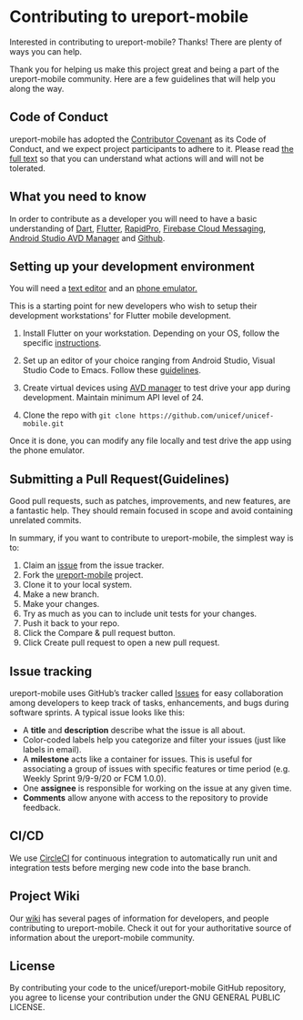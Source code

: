 # Contributing to ureport-mobile

Interested in contributing to ureport-mobile? Thanks! There are plenty of ways you can help.

Thank you for helping us make this project great and being a part of the ureport-mobile community. Here are a few guidelines that will help you along the way.

## Code of Conduct

ureport-mobile has adopted the [Contributor Covenant](https://www.contributor-covenant.org/) as its Code of Conduct, and we expect project participants to adhere to it.
Please read [the full text](/CODE_OF_CONDUCT.md) so that you can understand what actions will and will not be tolerated.

## What you need to know

In order to contribute as a developer you will need to have a basic understanding of [Dart](https://dart.dev/), [Flutter](https://flutter.dev/), [RapidPro](https://rapidpro.io/), [Firebase Cloud Messaging](https://pub.dev/packages/firebase_messaging), [Android Studio AVD Manager](https://developer.android.com/studio/run/managing-avds) and [Github](https://help.github.com/en/github). 

## Setting up your development environment
You will need a [text editor](https://flutter.dev/docs/get-started/install) and an [phone emulator.](https://developer.android.com/studio/run/managing-avds)

This is a starting point for new developers who wish to setup their development workstations' for Flutter mobile development.

1. Install Flutter on your workstation. Depending on your OS, follow the specific [instructions](https://flutter.dev/docs/get-started/install).
2. Set up an editor of your choice ranging from Android Studio, Visual Studio Code to Emacs. Follow these [guidelines](https://flutter.dev/docs/get-started/install).
3. Create virtual devices using [AVD manager](https://developer.android.com/studio/run/managing-avds) to test drive your app during development. Maintain minimum API level of 24.

4. Clone the repo with `git clone https://github.com/unicef/unicef-mobile.git`

Once it is done, you can modify any file locally and test drive the app using the phone emulator.

## Submitting a Pull Request(Guidelines)

Good pull requests, such as patches, improvements, and new features, are a fantastic help. They should remain focused in scope and avoid containing unrelated commits.

In summary, if you want to contribute to ureport-mobile, the simplest way is to:
1. Claim an [issue](https://github.com/unicef/ureport-mobile/issues) from the issue tracker.
2. Fork the [ureport-mobile](https://github.com/unicef/ureport-mobile) project.
3. Clone it to your local system.
4. Make a new branch.
5. Make your changes.
6. Try as much as you can to include unit tests for your changes. 
7. Push it back to your repo.
8. Click the Compare & pull request button.
9. Click Create pull request to open a new pull request.



## Issue tracking

ureport-mobile uses GitHub’s tracker called [Issues](https://github.com/unicef/ureport-mobile/issues) for easy collaboration among developers to keep track of tasks, enhancements, and bugs during software sprints. A typical issue looks like this:
* A **title** and **description** describe what the issue is all about.
* Color-coded labels help you categorize and filter your issues (just like labels in email).
* A **milestone** acts like a container for issues. This is useful for associating a group of issues with specific features or time period (e.g. Weekly Sprint 9/9-9/20 or FCM 1.0.0). 
* One **assignee** is responsible for working on the issue at any given time.
* **Comments** allow anyone with access to the repository to provide feedback.


## CI/CD
We use [CircleCI](https://circleci.com/) for continuous integration to automatically run unit and integration tests before merging new code into the base branch. 

## Project Wiki
Our [wiki](https://github.com/unicef/ureport-mobile/wiki) has several pages of information for developers, and people contributing to ureport-mobile. Check it out for your authoritative source of information about the ureport-mobile community.

## License

By contributing your code to the unicef/ureport-mobile GitHub repository, you agree to license your contribution under the GNU GENERAL PUBLIC LICENSE.

